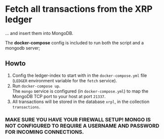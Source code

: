 # Fetch all transactions from the XRP ledger

... and insert them into MongoDB. 

The **docker-compose** config is included to run both the script and a mongodb server;

## Howto

1. Config the ledger-index to start with in the `docker-compose.yml` file (`LEDGER` environment variable for the `fetch` service).
2. Run `docker-compose up`.  
  The `mongo` service is configured (in `docker-compose.yml`) to map the MongoDB TCP port to your host at port `21337`.
3. All transactions will be stored in the database `xrpl`, in the collection `transactions`.

### MAKE SURE YOU HAVE YOUR FIREWALL SETUP! MONGO IS NOT CONFIGURED TO REQUIRE A USERNAME AND PASSWORD FOR INCOMING CONNECTIONS.

